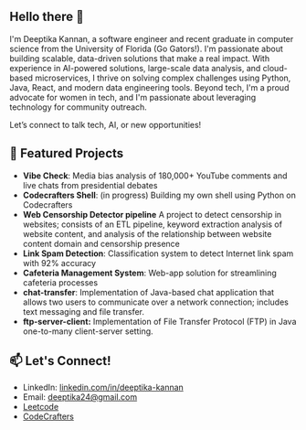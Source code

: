 ## Hello there 👋

I'm Deeptika Kannan, a software engineer and recent graduate in computer science from the University of Florida (Go Gators!).  I'm passionate about building scalable, data-driven solutions that make a real impact. With experience in AI-powered solutions, large-scale data analysis, and cloud-based microservices, I thrive on solving complex challenges using Python, Java, React, and modern data engineering tools. Beyond tech, I'm a proud advocate for women in tech, and I'm passionate about leveraging technology for community outreach. 

Let’s connect to talk tech, AI, or new opportunities!

## 🚀 Featured Projects

- **Vibe Check**: Media bias analysis of 180,000+ YouTube comments and live chats from presidential debates
- **Codecrafters Shell**: (in progress) Building my own shell using Python on Codecrafters
- **Web Censorship Detector pipeline** A project to detect censorship in websites; consists of an ETL pipeline, keyword extraction analysis of website content, and analysis of the relationship between website content domain and censorship presence
- **Link Spam Detection**: Classification system to detect Internet link spam with 92% accuracy
- **Cafeteria Management System**: Web-app solution for streamlining cafeteria processes
- **chat-transfer**: Implementation of Java-based chat application that allows two users to communicate over a network connection; includes text messaging and file transfer.
- **ftp-server-client:** Implementation of File Transfer Protocol (FTP) in Java one-to-many client-server setting.

## 📫 Let's Connect!

- LinkedIn: [linkedin.com/in/deeptika-kannan](https://linkedin.com/in/deeptika-kannan)
- Email: [deeptika24@gmail.com](deeptika24@gmail.com)
- [Leetcode](https://leetcode.com/u/deepsri1905/)
- [CodeCrafters](https://app.codecrafters.io/users/deeptika)
